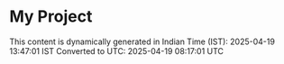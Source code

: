 # My Project

This content is dynamically generated in Indian Time (IST): 2025-04-19 13:47:01 IST
Converted to UTC: 2025-04-19 08:17:01 UTC

